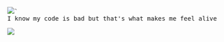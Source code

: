 <pre>
<img src="https://github-readme-stats.vercel.app/api?username=putragilanq&show_icons=true&theme=radical  ">`
I know my code is bad but that's what makes me feel alive
</pre>
<img src="https://komarev.com/ghpvc/?username=putragilanq">
